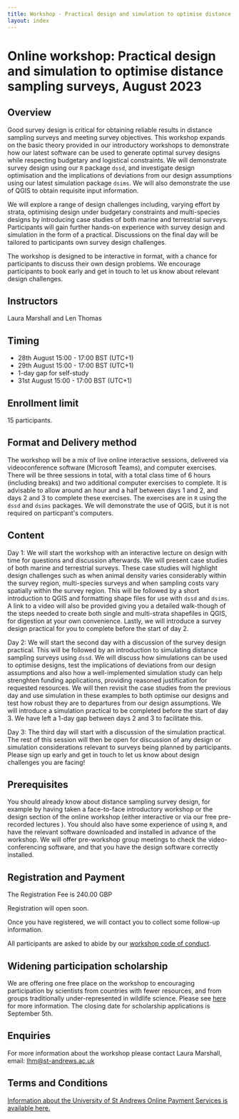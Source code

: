```yaml
---
title: Workshop - Practical design and simulation to optimise distance sampling surveys
layout: index
---
```


# Online workshop: Practical design and simulation to optimise distance sampling surveys, August 2023

## Overview

Good survey design is critical for obtaining reliable results in distance sampling surveys and meeting survey objectives. This workshop expands on the basic theory provided in our introductory workshops to demonstrate how our latest software can be used to generate optimal survey designs while respecting budgetary and logistical constraints. We will demonstrate survey design using our `R` package `dssd`, and investigate design optimisation and the implications of deviations from our design assumptions using our latest simulation package `dsims`. We will also demonstrate the use of QGIS to obtain requisite input information.

We will explore a range of design challenges including, varying effort by strata, optimising design under budgetary constraints and multi-species designs by introducing case studies of both marine and terrestrial surveys. Participants will gain further hands-on experience with survey design and simulation in the form of a practical. Discussions on the final day will be tailored to participants own survey design challenges.

The workshop is designed to be interactive in format, with a chance for participants to discuss their own design problems. We encourage participants to book early and get in touch to let us know about relevant design challenges. 


## Instructors

Laura Marshall and Len Thomas

## Timing

* 28th August 15:00 - 17:00 BST (UTC+1)
* 29th August 15:00 - 17:00 BST (UTC+1)
* 1-day gap for self-study
* 31st August 15:00 - 17:00 BST (UTC+1)

## Enrollment limit

15 participants.

## Format and Delivery method

The workshop will be a mix of live online interactive sessions, delivered via videoconference software (Microsoft Teams), and computer exercises. There will be three sessions in total, with a total class time of 6 hours (including breaks) and two additional computer exercises to complete. It is advisable to allow around an hour and a half between days 1 and 2, and days 2 and 3 to complete these exercises. The exercises are in `R` using the `dssd` and `dsims` packages.  We will demonstrate the use of QGIS, but it is not required on particpant's computers.

## Content

Day 1: We will start the workshop with an interactive lecture on design with time for questions and discussion afterwards. We will present case studies of both marine and terrestrial surveys. These case studies will highlight design challenges such as when animal density varies considerably within the survey region, multi-species surveys and when sampling costs vary spatially within the survey region. This will be followed by a short introduction to QGIS and formatting shape files for use with `dssd` and `dsims`. A link to a video will also be provided giving you a detailed walk-though of the steps needed to create both single and multi-strata shapefiles in QGIS, for digestion at your own convenience. Lastly, we will introduce a survey design practical for you to complete before the start of day 2.

Day 2: We will start the second day with a discussion of the survey design practical. This will be followed by an introduction to simulating distance sampling surveys using `dssd`. We will discuss how simulations can be used to optimise designs, test the implications of deviations from our design assumptions and also how a well-implemented simulation study can help strenghten funding applications, providing reasoned justification for requested resources. We will then revisit the case studies from the previous day and use simulation in these examples to both optimise our designs and test how robust they are to departures from our design assumptions. We will introduce a simulation practical to be completed before the start of day 3.  We have left a 1-day gap between days 2 and 3 to facilitate this. 

Day 3: The third day will start with a discussion of the simulation practical. The rest of this session will then be open for discussion of any design or simulation considerations relevant to surveys being planned by participants. Please sign up early and get in touch to let us know about design challenges you are facing!

## Prerequisites

You should already know about distance sampling survey design, for example by having taken a face-to-face introductory workshop or the design section of the online workshop (either interactive or via our free pre-recorded lectures ). You should also have some experience of using `R`, and have the relevant software downloaded and installed in advance of the workshop. We will offer pre-workshop group meetings to check the video-conferencing software, and that you have the design software correctly installed.

## Registration and Payment

<!--Registration now closed, to allow us to run tests with participants on the video-conference system.-->

The Registration Fee is 240.00 GBP

Registration will open soon.

<!--Registration and payment is via the online store at the University of St Andrews -- please follow [this link](https://onlineshop.st-andrews.ac.uk/conferences-and-events/events/creem/online-workshop-practical-design-simulation-to-optimise-distance-sampling-surveys-nov-2022) and click on the Book Event button.  The registration deadline is 14th October.-->

Once you have registered, we will contact you to collect some follow-up information.

All participants are asked to abide by our [workshop code of conduct](code-of-conduct).

## Widening participation scholarship

We are offering one free place on the workshop to encouraging participation by scientists from countries with fewer resources, and from groups traditionally under-represented in wildlife science.  Please see [here](widening-participation) for more information.  The closing date for scholarship applications is September 5th.

## Enquiries

For more information about the workshop please contact Laura Marshall, email: [lhm@st-andrews.ac.uk](mailto:lhm@st-andrews.ac.uk)

## Terms and Conditions
[Information about the University of St Andrews Online Payment Services is available here.](https://onlineshop.st-andrews.ac.uk/help/terms-and-conditions)

